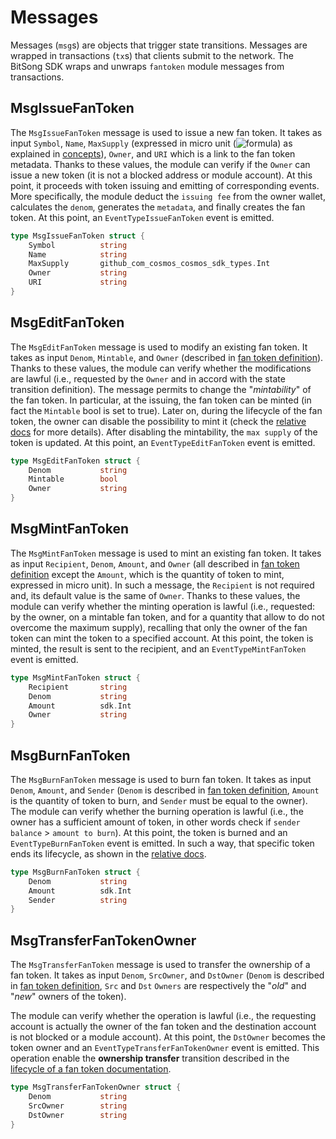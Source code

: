 <!-- 
order: 3
-->

# Messages

Messages (`msg`s) are objects that trigger state transitions. Messages are wrapped in transactions (`tx`s) that clients submit to the network. The BitSong SDK wraps and unwraps `fantoken` module messages from transactions.

## MsgIssueFanToken
The `MsgIssueFanToken` message is used to issue a new fan token. It takes as input `Symbol`, `Name`, `MaxSupply` (expressed in micro unit (![formula](https://render.githubusercontent.com/render/math?math=\color{gray}\mu=10^{-6})) as explained in [concepts](01_concepts.md#Fan-token)), `Owner`, and `URI` which is a link to the fan token metadata. Thanks to these values, the module can verify if the `Owner` can issue a new token (it is not a blocked address or module account). At this point, it proceeds with token issuing and emitting of corresponding events. More specifically, the module deduct the `issuing fee` from the owner wallet, calculates the `denom`, generates the `metadata`, and finally creates the fan token. At this point, an `EventTypeIssueFanToken` event is emitted.

```go
type MsgIssueFanToken struct {
	Symbol			string
	Name			string
	MaxSupply		github_com_cosmos_cosmos_sdk_types.Int
	Owner			string
	URI				string
}
```

## MsgEditFanToken
The `MsgEditFanToken` message is used to modify an existing fan token. It takes as input `Denom`, `Mintable`, and `Owner` (described in [fan token definition](01_concepts.md#Fan-token)). Thanks to these values, the module can verify whether the modifications are lawful (i.e., requested by the `Owner` and in accord with the state transition definition). The message permits to change the "*mintability*" of the fan token. In particular, at the issuing, the fan token can be minted (in fact the `Mintable` bool is set to true). Later on, during the lifecycle of the fan token, the owner can disable the possibility to mint it (check the [relative docs](01_concepts.md#Lifecycle-of-a-fan-token) for more details). After disabling the mintability, the `max supply` of the token is updated. At this point, an `EventTypeEditFanToken` event is emitted.

```go
type MsgEditFanToken struct {
	Denom			string
	Mintable		bool
	Owner			string
}
```

## MsgMintFanToken

The `MsgMintFanToken` message is used to mint an existing fan token. It takes as input `Recipient`, `Denom`, `Amount`, and `Owner` (all described in [fan token definition](01_concepts.md#Fan-token) except the `Amount`, which is the quantity of token to mint, expressed in micro unit). In such a message, the `Recipient` is not required and, its default value is the same of `Owner`. 
Thanks to these values, the module can verify whether the minting operation is lawful (i.e., requested: by the owner, on a mintable fan token, and for a quantity that allow to do not overcome the maximum supply), recalling that only the owner of the fan token can mint the token to a specified account. 
At this point, the token is minted, the result is sent to the recipient, and an `EventTypeMintFanToken` event is emitted.

```go
type MsgMintFanToken struct {
	Recipient		string
	Denom			string
	Amount			sdk.Int
	Owner			string
}
```

## MsgBurnFanToken

The `MsgBurnFanToken` message is used to burn fan token. It takes as input `Denom`, `Amount`, and `Sender` (`Denom` is described in [fan token definition](01_concepts.md#Fan-token), `Amount` is the quantity of token to burn, and `Sender` must be equal to the owner).
The module can verify whether the burning operation is lawful (i.e., the owner has a sufficient amount of token, in other words check if `sender balance` > `amount to burn`). At this point, the token is burned and an `EventTypeBurnFanToken` event is emitted.
In such a way, that specific token ends its lifecycle, as shown in the [relative docs](01_concepts.md#Lifecycle-of-a-fan-token).

```go
type MsgBurnFanToken struct {
	Denom			string
	Amount			sdk.Int
	Sender			string
}
```

## MsgTransferFanTokenOwner

The `MsgTransferFanToken` message is used to transfer the ownership of a fan token. It takes as input `Denom`, `SrcOwner`, and `DstOwner` (`Denom` is described in [fan token definition](01_concepts.md#Fan-token), `Src` and `Dst` `Owners` are respectively the "*old*" and "*new*" owners of the token).

The module can verify whether the operation is lawful (i.e., the requesting account is actually the owner of the fan token and the destination account is not blocked or a module account). 
At this point, the `DstOwner` becomes the token owner and an `EventTypeTransferFanTokenOwner` event is emitted.
This operation enable the **ownership transfer** transition described in the [lifecycle of a fan token documentation](01_concepts.md#Lifecycle-of-a-fan-token).

```go
type MsgTransferFanTokenOwner struct {
	Denom			string
	SrcOwner		string
	DstOwner		string
}
```